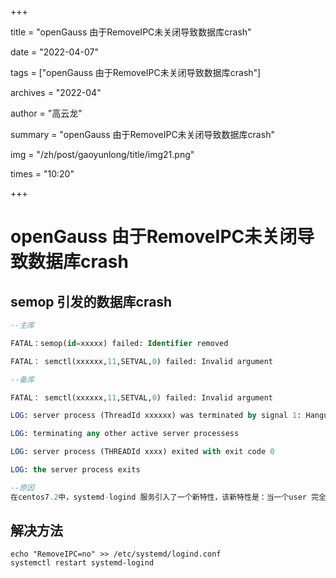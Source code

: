 +++

title = "openGauss 由于RemoveIPC未关闭导致数据库crash" 

date = "2022-04-07" 

tags = ["openGauss 由于RemoveIPC未关闭导致数据库crash"] 

archives = "2022-04" 

author = "高云龙" 

summary = "openGauss 由于RemoveIPC未关闭导致数据库crash"

img = "/zh/post/gaoyunlong/title/img21.png" 

times = "10:20"

+++

# openGauss 由于RemoveIPC未关闭导致数据库crash

## semop 引发的数据库crash

```sql
--主库

FATAL：semop(id=xxxxx) failed: Identifier removed

FATAL： semctl(xxxxxx,11,SETVAL,0) failed: Invalid argument

--备库

FATAL： semctl(xxxxxx,11,SETVAL,0) failed: Invalid argument

LOG: server process (ThreadId xxxxxx) was terminated by signal 1: Hangup

LOG: terminating any other active server processess

LOG: server process (THREADId xxxx) exited with exit code 0

LOG: the server process exits

--原因
在centos7.2中，systemd-logind 服务引入了一个新特性，该新特性是：当一个user 完全退出os之后，remove掉所有的IPC objects。该特性由/etc/systemd/logind.conf，参数文件中RemoveIPC选项来控制。在centos7.2中，RemoveIPC的默认值为yes，因此，当最后一个MogDB/openGauss用户退出时，操作系统会remove 掉这个user的shared memory segments and semaphores
```

## 解决方法

```
echo "RemoveIPC=no" >> /etc/systemd/logind.conf
systemctl restart systemd-logind
```

